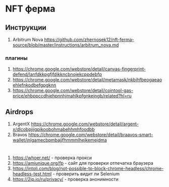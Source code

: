 # NFT ферма

## Инструкции

1. Arbitrum Nova https://github.com/zhernosek12/nft-ferma-source/blob/master/instructions/arbitrum_nova.md

### плагины

1. https://chrome.google.com/webstore/detail/canvas-fingerprint-defend/lanfdkkpgfjfdikkncbnojekcppdebfp
2. https://chrome.google.com/webstore/detail/metamask/nkbihfbeogaeaoehlefnkodbefgpgknn
3. https://chrome.google.com/webstore/detail/cointool-gas-price/ehbppccdhiehpnnhjmahlkpfgnkejngb/related?hl=ru

## Airdrops

1. ArgentX https://chrome.google.com/webstore/detail/argent-x/dlcobpjiigpikoobohmabehhmhfoodbb
2. Bravos https://chrome.google.com/webstore/detail/braavos-smart-wallet/jnlgamecbpmbajjfhmmmlhejkemejdma

#

1. https://whoer.net/ - проверка прокси
2. https://amiunique.org/fp - сайт для проверки отпечатка браузера
3. https://intoli.com/blog/not-possible-to-block-chrome-headless/chrome-headless-test.html - проверить видит ли Selenium
4. https://2ip.io/ru/privacy/ - проверка анонимности


